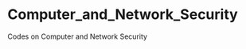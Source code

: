 Computer_and_Network_Security
=============================

Codes on Computer and Network Security
